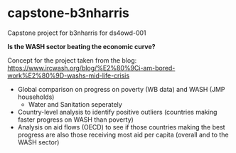 # capstone-b3nharris
Capstone project for b3nharris for ds4owd-001

**Is the WASH sector beating the economic curve?**

Concept for the project taken from the blog: https://www.ircwash.org/blog/%E2%80%9Ci-am-bored-work%E2%80%9D-washs-mid-life-crisis

- Global comparison on progress on poverty (WB data) and WASH (JMP households)
	- Water and Sanitation seperately
- Country-level analysis to identify positive outliers (countries making faster progress on WASH than poverty)
- Analysis on aid flows (OECD) to see if those countries making the best progress are also those receiving most aid per capita (overall and to the WASH sector)
